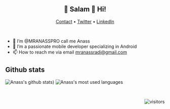 <h2 align="center">👋 Salam 🔶 Hi!</h2>
<p align="center">
  <a href="https://mranasspro.github.io" target="_blank">Contact</a> •
  <a href="https://twitter.com/AnassRadi2" target="_blank">Twitter</a> •
  <a href="https://www.linkedin.com/in/anass-radi1" target="_blank">LinkedIn</a> 
</p>
<br/>

- 👋 I’m @MRANASSPRO call me Anass
- 👀 I’m  a passionate mobile developer specializing in Android
- 📫 How to reach me via email mranassradi@gmail.com

## Github stats
![Anass's github stats](https://github-readme-stats.vercel.app/api?username=MRANASSPRO&count_private=true&theme=tokyonight&show_icons=true&hide=stars,contribs))
![Anass's most used languages](https://github-readme-stats.vercel.app/api/top-langs/?username=MRANASSPRO&langs_count=8&theme=radical)


<br/>
<div align="right">

![visitors](https://visitor-badge.glitch.me/badge?page_id=MRANASSPRO.MRANASSPRO)

</div>
